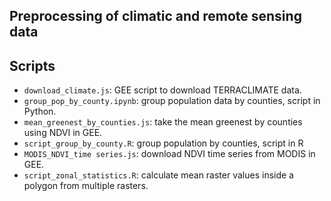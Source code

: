 ## Preprocessing of climatic and remote sensing data

## Scripts
- `download_climate.js`: GEE script to download TERRACLIMATE data.
- `group_pop_by_county.ipynb`: group population data by counties, script in Python.
- `mean_greenest_by_counties.js`: take the mean greenest by counties using NDVI in GEE.
- `script_group_by_county.R`: group population by counties, script in R
- `MODIS_NDVI_time series.js`: download NDVI time series from MODIS in GEE. 
- `script_zonal_statistics.R`: calculate mean raster values inside a polygon from multiple rasters.
